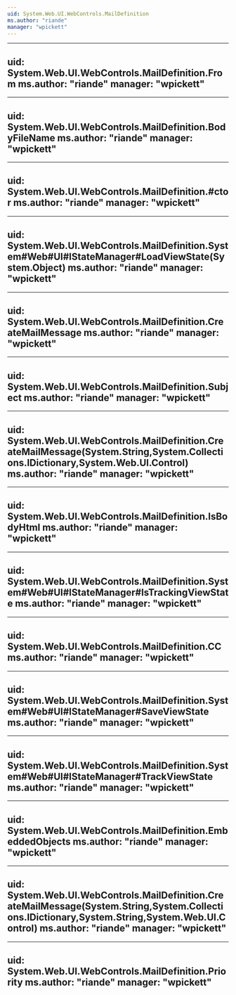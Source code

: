 ```yaml
---
uid: System.Web.UI.WebControls.MailDefinition
ms.author: "riande"
manager: "wpickett"
---
```


---
uid: System.Web.UI.WebControls.MailDefinition.From
ms.author: "riande"
manager: "wpickett"
---

---
uid: System.Web.UI.WebControls.MailDefinition.BodyFileName
ms.author: "riande"
manager: "wpickett"
---

---
uid: System.Web.UI.WebControls.MailDefinition.#ctor
ms.author: "riande"
manager: "wpickett"
---

---
uid: System.Web.UI.WebControls.MailDefinition.System#Web#UI#IStateManager#LoadViewState(System.Object)
ms.author: "riande"
manager: "wpickett"
---

---
uid: System.Web.UI.WebControls.MailDefinition.CreateMailMessage
ms.author: "riande"
manager: "wpickett"
---

---
uid: System.Web.UI.WebControls.MailDefinition.Subject
ms.author: "riande"
manager: "wpickett"
---

---
uid: System.Web.UI.WebControls.MailDefinition.CreateMailMessage(System.String,System.Collections.IDictionary,System.Web.UI.Control)
ms.author: "riande"
manager: "wpickett"
---

---
uid: System.Web.UI.WebControls.MailDefinition.IsBodyHtml
ms.author: "riande"
manager: "wpickett"
---

---
uid: System.Web.UI.WebControls.MailDefinition.System#Web#UI#IStateManager#IsTrackingViewState
ms.author: "riande"
manager: "wpickett"
---

---
uid: System.Web.UI.WebControls.MailDefinition.CC
ms.author: "riande"
manager: "wpickett"
---

---
uid: System.Web.UI.WebControls.MailDefinition.System#Web#UI#IStateManager#SaveViewState
ms.author: "riande"
manager: "wpickett"
---

---
uid: System.Web.UI.WebControls.MailDefinition.System#Web#UI#IStateManager#TrackViewState
ms.author: "riande"
manager: "wpickett"
---

---
uid: System.Web.UI.WebControls.MailDefinition.EmbeddedObjects
ms.author: "riande"
manager: "wpickett"
---

---
uid: System.Web.UI.WebControls.MailDefinition.CreateMailMessage(System.String,System.Collections.IDictionary,System.String,System.Web.UI.Control)
ms.author: "riande"
manager: "wpickett"
---

---
uid: System.Web.UI.WebControls.MailDefinition.Priority
ms.author: "riande"
manager: "wpickett"
---
